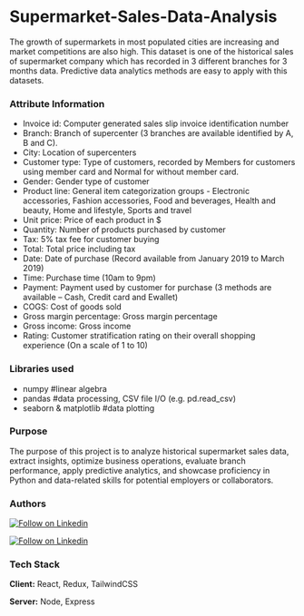 # Supermarket-Sales-Data-Analysis

The growth of supermarkets in most populated cities are increasing and market competitions are also high. This dataset is one of the historical sales of supermarket company which has recorded in 3 different branches for 3 months data. Predictive data analytics methods are easy to apply with this datasets.

### Attribute Information

- Invoice id: Computer generated sales slip invoice identification number
- Branch: Branch of supercenter (3 branches are available identified by A, B and C).
- City: Location of supercenters
- Customer type: Type of customers, recorded by Members for customers using member card and Normal for without member card.
- Gender: Gender type of customer
- Product line: General item categorization groups - Electronic accessories, Fashion accessories, Food and beverages, Health and beauty, Home and lifestyle, Sports and travel
- Unit price: Price of each product in $
- Quantity: Number of products purchased by customer
- Tax: 5% tax fee for customer buying
- Total: Total price including tax
- Date: Date of purchase (Record available from January 2019 to March 2019)
- Time: Purchase time (10am to 9pm)
- Payment: Payment used by customer for purchase (3 methods are available – Cash, Credit card and Ewallet)
- COGS: Cost of goods sold
- Gross margin percentage: Gross margin percentage
- Gross income: Gross income
- Rating: Customer stratification rating on their overall shopping experience (On a scale of 1 to 10)

### Libraries used

- numpy #linear algebra
- pandas #data processing, CSV file I/O (e.g. pd.read_csv)
- seaborn & matplotlib #data plotting

### Purpose

The purpose of this project is to analyze historical supermarket sales data, extract insights, optimize business operations, evaluate branch performance, apply predictive analytics, and showcase proficiency in Python and data-related skills for potential employers or collaborators.

### Authors

[![Follow on Linkedin](	https://img.shields.io/badge/LinkedIn-0077B5?style=for-the-badge&logo=linkedin&logoColor=white)](https://https://www.linkedin.com/in/aaryanair13/)

[![Follow on Linkedin](	https://img.shields.io/badge/GitHub-100000?style=for-the-badge&logo=github&logoColor=white)](https://https://github.com/aarya1312)

### Tech Stack

**Client:** React, Redux, TailwindCSS

**Server:** Node, Express
